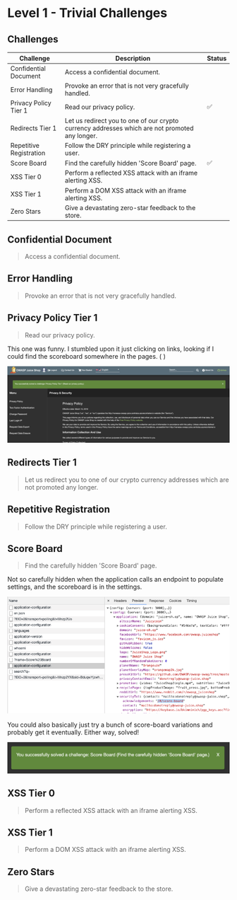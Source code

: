# Level 1 - Trivial Challenges

## Challenges

| Challenge | Description | Status |
| --- | --- | --- |
| Confidential Document | Access a confidential document. | 
| Error Handling | Provoke an error that is not very gracefully handled. | 
| Privacy Policy Tier 1 | Read our privacy policy. | :white_check_mark:
| Redirects Tier 1 | Let us redirect you to one of our crypto currency addresses which are not promoted any longer. | 
| Repetitive Registration | Follow the DRY principle while registering a user. | 
| Score Board | Find the carefully hidden 'Score Board' page. | :white_check_mark:
| XSS Tier 0 | Perform a reflected XSS attack with an iframe alerting XSS. | 
| XSS Tier 1 | Perform a DOM XSS attack with an iframe alerting XSS. | 
| Zero Stars | Give a devastating zero-star feedback to the store. | 

## Confidential Document
> Access a confidential document.

## Error Handling
> Provoke an error that is not very gracefully handled.

## Privacy Policy Tier 1
> Read our privacy policy.

This one was funny. I stumbled upon it just clicking on links, looking if I could find the scoreboard somewhere in the pages. ( )

<img src="images/1-privacy-solved.png">

## Redirects Tier 1
> Let us redirect you to one of our crypto currency addresses which are not promoted any longer.

## Repetitive Registration
> Follow the DRY principle while registering a user.


## Score Board
> Find the carefully hidden 'Score Board' page.

Not so carefully hidden when the application calls an endpoint to populate settings, and the scoreboard is in the settings.

<img src="images/1-scoreboard-network-tab.png">

You could also basically just try a bunch of score-board variations and probably get it eventually. Either way, solved!

<img src="images/1-scoreboard-solved.png">

## XSS Tier 0
> Perform a reflected XSS attack with an iframe alerting XSS.

## XSS Tier 1
> Perform a DOM XSS attack with an iframe alerting XSS.

## Zero Stars
>  Give a devastating zero-star feedback to the store.

